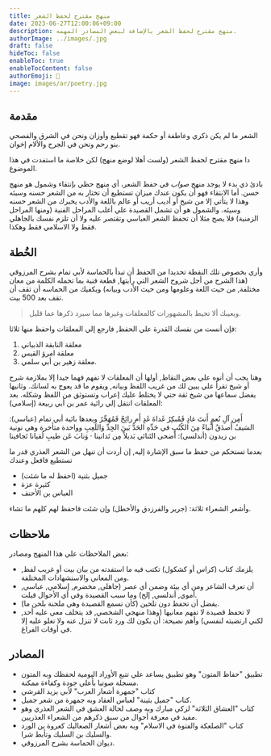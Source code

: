 ```yaml
---
title: منهج مقترح لحفظ الشعر
date: 2023-06-27T12:00:06+09:00
description: منهج مقترح لحفظ الشعر بالإضافة لبعض المصادر المهمه.
authorImage: ../images/.jpg
draft: false
hideToc: false
enableToc: true
enableTocContent: false
authorEmoji: 👺
image: images/ar/poetry.jpg
---
```

## مقدمة

الشعر ما لم يكن ذكري وعاطفة
أو حكمة فهو تقطيع وأوزان
ونحن في الشرق والفصحي بنو رحم
ونحن في الجرح والألام إخوان.

دا منهج مقترح لحفظ الشعر (ولست أهلا لوضع منهج) لكن خلاصة ما استفدت في هذا الموضوع.

بادئ ذي بدء لا يوجد منهج *صواب* في حفظ الشعر، أي منهج حظي بإنتقاء وشمول هو منهج حسن.
أما الانتقاء فهو أن يكون عندك ميزان تستطيع أن تختار به من الشعر حسنه وسيئه وهذا لا يتأتي إلا من شيخ أو أديب أريب أو عالم باللغة والأدب يخبرك من الشعر حسنه وسيئه.
والشمول هو أن تشمل القصيدة علي أغلب المراحل الفنية (ومنها المراحل الزمنية) فلا يصح مثلا أن تحفظ الشعر العباسي وتقتصر عليه ولا أن تلزم نفسك بالجاهلي فقط ولا الاسلامي فقط وهكذا.

## الخُطة

وأري بخصوص تلك النقطة تحديدا من الحفظ أن تبدأ بالحماسة لأبي تمام بشرح المرزوقي (هذا الشرح من أجل شروح الشعر التي رأيتها, قطعة فنية بما تحمله الكلمة من معان مختلفة, من حيث اللغة وعلومها ومن حيث الأدب وبيانه) ويكفيك من الحماسه أن تقف أن تقف بعد 500 بيت.

> ويعيبك ألا تحيط بالمشهورات كالمعلقات وغيرها مما سيرد ذكرها عما قليل.

فإن أنست من نفسك القدرة علي الحفظ, فارجع إلي المعلقات واحفظ منها ثلاثا:

1. معلقة النابقة الذبياني
2. معلقة امرؤ القيس
3. معلقة زهير بن أبي سلمي.

وهنا يجب أن أنوه علي بعض النقاط, أولها أن المعلقات لا تفهم فهما جيدا إلا بملازمة شرح أو شيخ تقرأ علي يبين لك من غريب اللفظ وبيانه, ويقوم ما قد يعوج به لسانك.
وثانيها يفضل سماعها من شيخ ثقة حتي لا يختلط عليك إعراب وتستوثق من اللفظ وشكله.
بعد المعلقات انتقل إلي رائية عمر بن أبي ربيعة (إسلامي):

أَمِن آلِ نُعمٍ أَنتَ غادٍ فَمُبكِرُ غَداةَ غَدٍ أَم رائِحٌ فَمُهَجِّرُ
وبعدها بائية أبي تمام (عباسي):
السَيفُ أَصدَقُ أَنباءً مِنَ الكُتُبِ في حَدِّهِ الحَدُّ بَينَ الجِدِّ وَاللَعِبِ
وواحدة متأخرة وهي نونية بن زيدون (أندلسي):
أَضحى التَنائي بَديلاً مِن تَدانينا · وَنابَ عَن طيبِ لُقيانا تَجافينا

بعدما تستحكم من حفظ ما سبق الإشارة إليه, إن أردت أن تنهل من الشعر العذري قدر ما تستطيع فافعل وعندك

- جميل بثنية (احفظ له ما شئت)
- كثيرة عزة
- العباس بن الأحنف

وأشعر الشعراء ثلاثة: (جرير والفرزدق والأخطل) وإن شئت فاحفظ لهم كلهم ما تشاء.

## ملاحظات

بعض الملاحظات علي هذا المنهج ومصادر:

- يلزمك كتاب (كراس أو كشكول) تكتب فيه ما استفدته من بيان بيت أو غريب لفظ, ومن المعاني والاستشهادات المختلفة.
- أن تعرف الشاعر ومن أي بيئة وضمن أي عصر (جاهلي, مخضرم, إسلامي, عباسي, أموي, أندلسي, إلخ) وما سبب القصيدة وفي أي الأحوال قيلت.
- يفضل أن تحفظ دون تلحين (كأن تسمع القصيدة وهي ملحنة بلحن ما).
- لا تحفظ قصيدة لا تفهم معانيها (وهذا منهجي الشخصي, قد يتخلف معي عليه أحد, لكني ارتضيته لنفسي)
وأهم نصيحة: أن يكون لك ورد ثابت لا تنزل عنه ولا تعلو عليه إلا في أوقات الفراغ.

## المصادر

- تطبيق "حفاظ المتون" وهو تطبيق يساعد علي تتبع الأوراد اليومية لحفظك وبه المتون مسجلة صوتيا بأعلي جودة وكفاءة ممكنة.
- كتاب "جمهرة أشعار العرب" لأبي يزيد القرشي
- كتاب "جميل بثينة" لعباس العقاد وبه جمهرة من شعر جميل.
- كتاب "العشاق الثلاثة" لزكي مبارك وبه وصف لحالة العشق في الشعر العذري وهو مفيد في معرفة أحوال من سبق ذكرهم من الشعراء العذريين.
- كتاب "الصلعكة والفتوة في الاسلام" وبه بعض أشعار الصعاليك كعروة بن الورد والسليك بن السليك وتأبط شرا.
- ديوان الحماسة بشرح المرزوقي.
